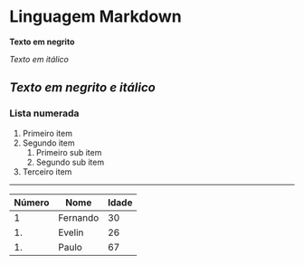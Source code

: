 # Linguagem Markdown
**Texto em negrito**

*Texto em itálico*

__*Texto em negrito e itálico*__
---
### Lista numerada

1. Primeiro item
2. Segundo item
   1. Primeiro sub item
   2. Segundo sub item
3. Terceiro item

---

Número | Nome | Idade
--- | --- | ---
1 | Fernando |30
1. | Evelin | 26
1.| Paulo |67
